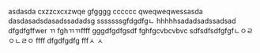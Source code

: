 asdasda
cxzzcxcxzwqe
gfgggg
cccccc
qweqweqwessasda
dasdasadsdasadssadadsg
sssssssgfdgdfgㄴ
hhhhhsadadsadssadsad
dfgdfgffwer
ㄲ
fghㄲㄲffff
gggdfgdfgsdf
fghfgcvbcvbvc
sdfsdfsdfgfgfㄴㅇㄹㅇㄴㄹㅇ
ffff
dfgdfgdfg
fffㅅ
ㅅ

